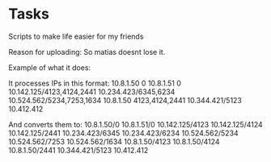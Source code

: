 # Tasks
Scripts to make life easier for my friends

Reason for uploading: So matias doesnt lose it.

Example of what it does:

It processes IPs in this format:
10.8.1.50	0
10.8.1.51	0
10.142.125/4123,4124,2441
10.234.423/6345,6234
10.524.562/5234,7253,1634
10.8.1.50	4123,4124,2441
10.344.421/5123
10.412.412

And converts them to:
10.8.1.50/0
10.8.1.51/0
10.142.125/4123
10.142.125/4124
10.142.125/2441
10.234.423/6345
10.234.423/6234
10.524.562/5234
10.524.562/7253
10.524.562/1634
10.8.1.50/4123
10.8.1.50/4124
10.8.1.50/2441
10.344.421/5123
10.412.412
